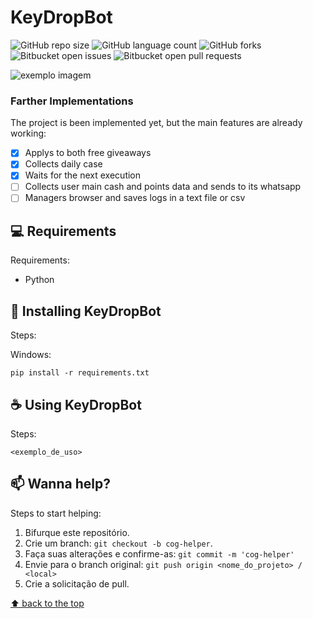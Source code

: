 # KeyDropBot

<!--- --->

![GitHub repo size](https://img.shields.io/github/repo-size/iuricode/README-template?style=for-the-badge)
![GitHub language count](https://img.shields.io/github/languages/count/iuricode/README-template?style=for-the-badge)
![GitHub forks](https://img.shields.io/github/forks/iuricode/README-template?style=for-the-badge)
![Bitbucket open issues](https://img.shields.io/bitbucket/issues/iuricode/README-template?style=for-the-badge)
![Bitbucket open pull requests](https://img.shields.io/bitbucket/pr-raw/iuricode/README-template?style=for-the-badge)

<img src="exemplo-image.png" alt="exemplo imagem">

### Farther Implementations

The project is been implemented yet, but the main features are already working:

- [x] Applys to both free giveaways
- [x] Collects daily case
- [x] Waits for the next execution
- [ ] Collects user main cash and points data and sends to its whatsapp 
- [ ] Managers browser and saves logs in a text file or csv

## 💻 Requirements


Requirements:
<!---Estes são apenas requisitos de exemplo. Adicionar, duplicar ou remover conforme necessário--->
* Python

## 🚀 Installing KeyDropBot

Steps:

Windows:
```
pip install -r requirements.txt
```

## ☕ Using KeyDropBot

Steps:

```
<exemplo_de_uso>
```


## 📫 Wanna help?
<!---Se o seu README for longo ou se você tiver algum processo ou etapas específicas que deseja que os contribuidores sigam, considere a criação de um arquivo CONTRIBUTING.md separado--->
Steps to start helping:

1. Bifurque este repositório.
2. Crie um branch: `git checkout -b cog-helper`.
3. Faça suas alterações e confirme-as: `git commit -m 'cog-helper'`
4. Envie para o branch original: `git push origin <nome_do_projeto> / <local>`
5. Crie a solicitação de pull.

<!---
## 🤝 Colaboradores

Agradecemos às seguintes pessoas que contribuíram para este projeto:

<table>
  <tr>
    <td align="center">
      <a href="#">
        <img src="https://avatars3.githubusercontent.com/u/31936044" width="100px;" alt="Foto do Iuri Silva no GitHub"/><br>
        <sub>
          <b>Iuri Silva</b>
        </sub>
      </a>
    </td>
    <td align="center">
      <a href="#">
        <img src="https://s2.glbimg.com/FUcw2usZfSTL6yCCGj3L3v3SpJ8=/smart/e.glbimg.com/og/ed/f/original/2019/04/25/zuckerberg_podcast.jpg" width="100px;" alt="Foto do Mark Zuckerberg"/><br>
        <sub>
          <b>Mark Zuckerberg</b>
        </sub>
      </a>
    </td>
    <td align="center">
      <a href="#">
        <img src="https://miro.medium.com/max/360/0*1SkS3mSorArvY9kS.jpg" width="100px;" alt="Foto do Steve Jobs"/><br>
        <sub>
          <b>Steve Jobs</b>
        </sub>
      </a>
    </td>
  </tr>
</table>


## 😄 Seja um dos contribuidores<br>

Quer fazer parte desse projeto? Clique [AQUI](CONTRIBUTING.md) e leia como contribuir.

## 📝 Licença

Esse projeto está sob licença. Veja o arquivo [LICENÇA](LICENSE.md) para mais detalhes.
--->
[⬆ back to the top](#nome-do-projeto)<br>
